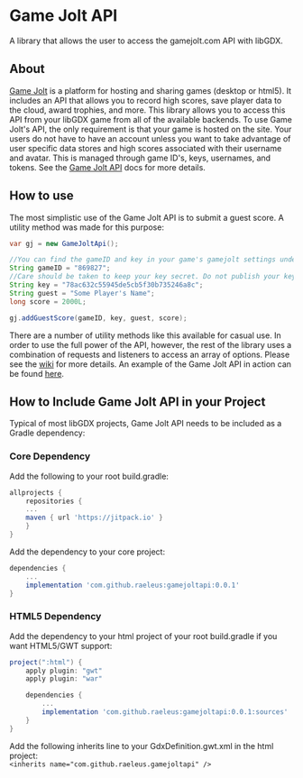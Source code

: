 # Game Jolt API

A library that allows the user to access the gamejolt.com API with libGDX.

## About

[Game Jolt](https://gamejolt.com/learn) is a platform for hosting and sharing games (desktop or html5). It includes an API that allows you to record high scores, save player data to the cloud, award trophies, and more. This library allows you to access this API from your libGDX game from all of the available backends. To use Game Jolt's API, the only requirement is that your game is hosted on the site. Your users do not have to have an account unless you want to take advantage of user specific data stores and high scores associated with their username and avatar. This is managed through game ID's, keys, usernames, and tokens. See the [Game Jolt API](https://gamejolt.com/game-api) docs for more details.

## How to use

The most simplistic use of the Game Jolt API is to submit a guest score. A utility method was made for this purpose:
```java
var gj = new GameJoltApi();

//You can find the gameID and key in your game's gamejolt settings under Game API >> API Settings.
String gameID = "869827";
//Care should be taken to keep your key secret. Do not publish your key to an open source repository.
String key = "78ac632c55945de5cb5f30b735246a8c";
String guest = "Some Player's Name";
long score = 2000L;

gj.addGuestScore(gameID, key, guest, score);
```
There are a number of utility methods like this available for casual use. In order to use the full power of the API, however, the rest of the library uses a combination of requests and listeners to access an array of options. Please see the [wiki](https://github.com/raeleus/game-jolt-api/wiki) for more details. An example of the Game Jolt API in action can be found [here](https://gamejolt.com/games/libgdx-gj-api-test/869827).

## How to Include Game Jolt API in your Project

Typical of most libGDX projects, Game Jolt API needs to be included as a Gradle dependency:

### Core Dependency
Add the following to your root build.gradle:
```groovy
allprojects {
    repositories {
	...
	maven { url 'https://jitpack.io' }
    }
}
```

Add the dependency to your core project:
```groovy
dependencies {
    ...
    implementation 'com.github.raeleus:gamejoltapi:0.0.1'
}
```

### HTML5 Dependency
Add the dependency to your html project of your root build.gradle if you want HTML5/GWT support:
```groovy
project(":html") {
    apply plugin: "gwt"
    apply plugin: "war"

    dependencies {
        ...
        implementation 'com.github.raeleus:gamejoltapi:0.0.1:sources'
    }
}
```

Add the following inherits line to your GdxDefinition.gwt.xml in the html project:  
`
<inherits name="com.github.raeleus.gamejoltapi" />
`
